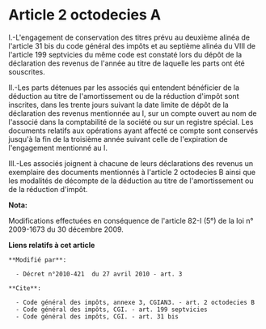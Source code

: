 # Article 2 octodecies A

I.-L'engagement de conservation des titres prévu au deuxième alinéa de l'article 31 bis du code général des impôts et au
septième alinéa du VIII de l'article 199 septvicies du même code est constaté lors du dépôt de la déclaration des revenus de
l'année au titre de laquelle les parts ont été souscrites. 

II.-Les parts détenues par les associés qui entendent bénéficier de la déduction au titre de l'amortissement ou de la
réduction d'impôt sont inscrites, dans les trente jours suivant la date limite de dépôt de la déclaration des revenus
mentionnée au I, sur un compte ouvert au nom de l'associé dans la comptabilité de la société ou sur un registre spécial. Les
documents relatifs aux opérations ayant affecté ce compte sont conservés jusqu'à la fin de la troisième année suivant celle
de l'expiration de l'engagement mentionné au I. 

III.-Les associés joignent à chacune de leurs déclarations des revenus un exemplaire des documents mentionnés à l'article 2
octodecies B ainsi que les modalités de décompte de la déduction au titre de l'amortissement ou de la réduction d'impôt.

**Nota:**

Modifications effectuées en conséquence de l'article 82-I (5°)  de la loi n° 2009-1673 du 30 décembre 2009.

**Liens relatifs à cet article**

	**Modifié par**:

	  - Décret n°2010-421  du 27 avril 2010 - art. 3

	**Cite**:

	  - Code général des impôts, annexe 3, CGIAN3. - art. 2 octodecies B
	  - Code général des impôts, CGI. - art. 199 septvicies
	  - Code général des impôts, CGI. - art. 31 bis
